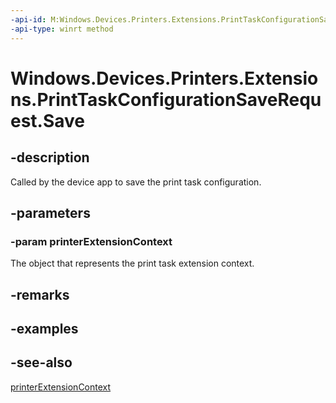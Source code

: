 ----api-id: M:Windows.Devices.Printers.Extensions.PrintTaskConfigurationSaveRequest.Save(System.Object)
-api-type: winrt method
---<!-- Method syntaxpublic void Save(System.Object printerExtensionContext)--># Windows.Devices.Printers.Extensions.PrintTaskConfigurationSaveRequest.Save## -descriptionCalled by the device app to save the print task configuration.## -parameters### -param printerExtensionContextThe object that represents the print task extension context.## -remarks## -examples## -see-also[printerExtensionContext](printtaskconfiguration_printerextensioncontext.md)
